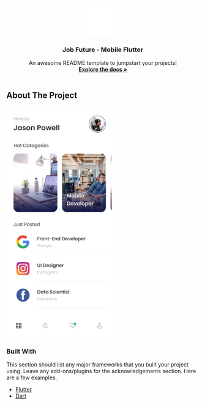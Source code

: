 


<!-- PROJECT LOGO -->
<br />
<p align="center">
  <a href="https://github.com/azharuanwar/">
    <img src="assets/logo.png" alt="Logo" width="80" height="80">
  </a>

  <h3 align="center">Job Future - Mobile Flutter</h3>

  <p align="center">
    An awesome README template to jumpstart your projects!
    <br />
    <a href="https://github.com/azharuanwar/"><strong>Explore the docs »</strong></a>
    <br />
    <br />
  </p>
</p>




<!-- ABOUT THE PROJECT -->
## About The Project
 <img src="assets/ss.png" alt="Logo" width="275" height="auto">

### Built With

This section should list any major frameworks that you built your project using. Leave any add-ons/plugins for the acknowledgements section. Here are a few examples.
* [Flutter](https://flutter.dev)
* [Dart](https://dart.dev)
